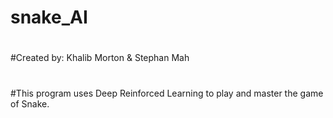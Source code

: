 # snake_AI
#
#Created by: Khalib Morton & Stephan Mah
#
#This program uses Deep Reinforced Learning to play and master the game of Snake. 

